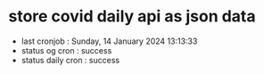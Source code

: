 # store covid daily api as json data

- last cronjob : Sunday, 14 January 2024 13:13:33
- status og cron : success
- status daily cron : success
      
      